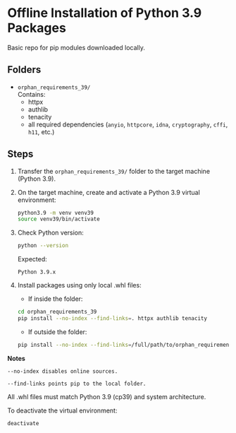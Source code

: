 # Offline Installation of Python 3.9 Packages
Basic repo for pip modules downloaded locally.

## Folders

- `orphan_requirements_39/`  
  Contains:
  - httpx
  - authlib
  - tenacity
  - all required dependencies (`anyio`, `httpcore`, `idna`, `cryptography`, `cffi`, `h11`, etc.)

## Steps

1. Transfer the `orphan_requirements_39/` folder to the target machine (Python 3.9).

2. On the target machine, create and activate a Python 3.9 virtual environment:
   ```bash
   python3.9 -m venv venv39
   source venv39/bin/activate

3. Check Python version:

   ```bash
   python --version
   ```
    Expected:
    ```
    Python 3.9.x
    ```

4. Install packages using only local .whl files:

    - If inside the folder:
   ```bash
   cd orphan_requirements_39
   pip install --no-index --find-links=. httpx authlib tenacity
   ```

   - If outside the folder:
    ```bash
   pip install --no-index --find-links=/full/path/to/orphan_requirements_39 httpx authlib tenacity
    ```

**Notes**
```
--no-index disables online sources.

--find-links points pip to the local folder.
```

All .whl files must match Python 3.9 (cp39) and system architecture.

To deactivate the virtual environment:

    deactivate
    